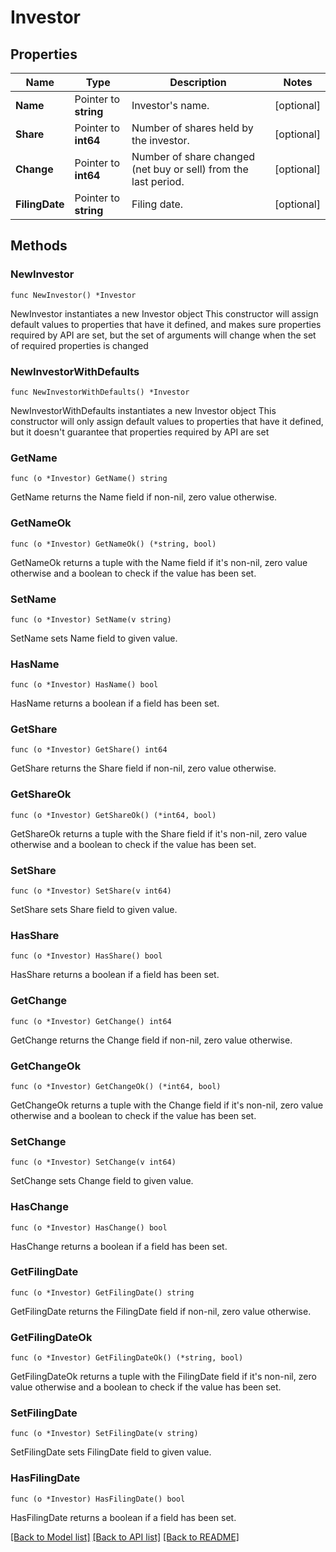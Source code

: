 # Investor

## Properties

Name | Type | Description | Notes
------------ | ------------- | ------------- | -------------
**Name** | Pointer to **string** | Investor&#39;s name. | [optional] 
**Share** | Pointer to **int64** | Number of shares held by the investor. | [optional] 
**Change** | Pointer to **int64** | Number of share changed (net buy or sell) from the last period. | [optional] 
**FilingDate** | Pointer to **string** | Filing date. | [optional] 

## Methods

### NewInvestor

`func NewInvestor() *Investor`

NewInvestor instantiates a new Investor object
This constructor will assign default values to properties that have it defined,
and makes sure properties required by API are set, but the set of arguments
will change when the set of required properties is changed

### NewInvestorWithDefaults

`func NewInvestorWithDefaults() *Investor`

NewInvestorWithDefaults instantiates a new Investor object
This constructor will only assign default values to properties that have it defined,
but it doesn't guarantee that properties required by API are set

### GetName

`func (o *Investor) GetName() string`

GetName returns the Name field if non-nil, zero value otherwise.

### GetNameOk

`func (o *Investor) GetNameOk() (*string, bool)`

GetNameOk returns a tuple with the Name field if it's non-nil, zero value otherwise
and a boolean to check if the value has been set.

### SetName

`func (o *Investor) SetName(v string)`

SetName sets Name field to given value.

### HasName

`func (o *Investor) HasName() bool`

HasName returns a boolean if a field has been set.

### GetShare

`func (o *Investor) GetShare() int64`

GetShare returns the Share field if non-nil, zero value otherwise.

### GetShareOk

`func (o *Investor) GetShareOk() (*int64, bool)`

GetShareOk returns a tuple with the Share field if it's non-nil, zero value otherwise
and a boolean to check if the value has been set.

### SetShare

`func (o *Investor) SetShare(v int64)`

SetShare sets Share field to given value.

### HasShare

`func (o *Investor) HasShare() bool`

HasShare returns a boolean if a field has been set.

### GetChange

`func (o *Investor) GetChange() int64`

GetChange returns the Change field if non-nil, zero value otherwise.

### GetChangeOk

`func (o *Investor) GetChangeOk() (*int64, bool)`

GetChangeOk returns a tuple with the Change field if it's non-nil, zero value otherwise
and a boolean to check if the value has been set.

### SetChange

`func (o *Investor) SetChange(v int64)`

SetChange sets Change field to given value.

### HasChange

`func (o *Investor) HasChange() bool`

HasChange returns a boolean if a field has been set.

### GetFilingDate

`func (o *Investor) GetFilingDate() string`

GetFilingDate returns the FilingDate field if non-nil, zero value otherwise.

### GetFilingDateOk

`func (o *Investor) GetFilingDateOk() (*string, bool)`

GetFilingDateOk returns a tuple with the FilingDate field if it's non-nil, zero value otherwise
and a boolean to check if the value has been set.

### SetFilingDate

`func (o *Investor) SetFilingDate(v string)`

SetFilingDate sets FilingDate field to given value.

### HasFilingDate

`func (o *Investor) HasFilingDate() bool`

HasFilingDate returns a boolean if a field has been set.


[[Back to Model list]](../README.md#documentation-for-models) [[Back to API list]](../README.md#documentation-for-api-endpoints) [[Back to README]](../README.md)


